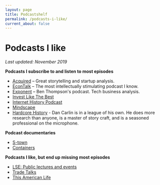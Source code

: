```yaml
---
layout: page
title: Podcastshelf
permalink: /podcasts-i-like/
current_about: false
---
```


# Podcasts I like

*Last updated: November 2019*

**Podcasts I subscribe to and listen to most episodes**

* [Acquired](https://www.acquired.fm/) – Great storytelling and startup analysis. 
* [EconTalk](https://www.econtalk.org/) – The most intellectually stimulating podcast I know. 
* [Exponent](https://exponent.fm/) – Ben Thompson's podcast. Tech business analysis. 
* [Invest Like The Best](http://investorfieldguide.com/podcast/)
* [Internet History Podcast](http://www.internethistorypodcast.com/)
* [Mindscape](https://www.preposterousuniverse.com/podcast/)
* [Hardcore History](https://www.dancarlin.com/hardcore-history-series/) - Dan Carlin is in a league of his own. He does more research than anyone, is a master of story craft, and is a seasoned professional on the microphone. 

**Podcast documentaries**

* [S-town](https://stownpodcast.org/)
* [Containers](https://medium.com/containers/episode-1-welcome-to-global-capitalism-f9f56c92f414)

**Podcasts I like, but end up missing most episodes**

* [LSE: Public lectures and events](https://www.podbean.com/podcast-detail/duvpa-2f030/LSE-Public-lectures-and-events-Podcast)
* [Trade Talks](https://www.tradetalkspodcast.com/)
* [This American Life](https://www.thisamericanlife.org/)

